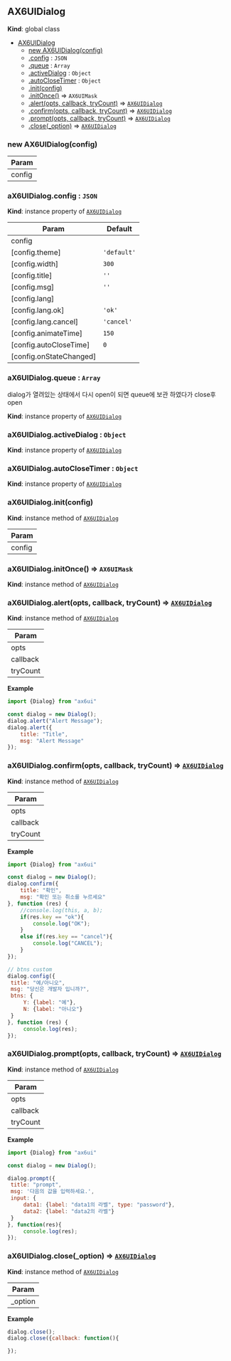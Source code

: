 <a name="AX6UIDialog"></a>

## AX6UIDialog
**Kind**: global class  

* [AX6UIDialog](#AX6UIDialog)
    * [new AX6UIDialog(config)](#new_AX6UIDialog_new)
    * [.config](#AX6UIDialog+config) : <code>JSON</code>
    * [.queue](#AX6UIDialog+queue) : <code>Array</code>
    * [.activeDialog](#AX6UIDialog+activeDialog) : <code>Object</code>
    * [.autoCloseTimer](#AX6UIDialog+autoCloseTimer) : <code>Object</code>
    * [.init(config)](#AX6UIDialog+init)
    * [.initOnce()](#AX6UIDialog+initOnce) ⇒ <code>AX6UIMask</code>
    * [.alert(opts, callback, tryCount)](#AX6UIDialog+alert) ⇒ <code>[AX6UIDialog](#AX6UIDialog)</code>
    * [.confirm(opts, callback, tryCount)](#AX6UIDialog+confirm) ⇒ <code>[AX6UIDialog](#AX6UIDialog)</code>
    * [.prompt(opts, callback, tryCount)](#AX6UIDialog+prompt) ⇒ <code>[AX6UIDialog](#AX6UIDialog)</code>
    * [.close(_option)](#AX6UIDialog+close) ⇒ <code>[AX6UIDialog](#AX6UIDialog)</code>

<a name="new_AX6UIDialog_new"></a>

### new AX6UIDialog(config)

| Param |
| --- |
| config | 

<a name="AX6UIDialog+config"></a>

### aX6UIDialog.config : <code>JSON</code>
**Kind**: instance property of <code>[AX6UIDialog](#AX6UIDialog)</code>  

| Param | Default |
| --- | --- |
| config |  | 
| [config.theme] | <code>&#x27;default&#x27;</code> | 
| [config.width] | <code>300</code> | 
| [config.title] | <code>&#x27;&#x27;</code> | 
| [config.msg] | <code>&#x27;&#x27;</code> | 
| [config.lang] |  | 
| [config.lang.ok] | <code>&#x27;ok&#x27;</code> | 
| [config.lang.cancel] | <code>&#x27;cancel&#x27;</code> | 
| [config.animateTime] | <code>150</code> | 
| [config.autoCloseTime] | <code>0</code> | 
| [config.onStateChanged] |  | 

<a name="AX6UIDialog+queue"></a>

### aX6UIDialog.queue : <code>Array</code>
dialog가 열려있는 상태에서 다시 open이 되면 queue에 보관 하였다가 close후 open

**Kind**: instance property of <code>[AX6UIDialog](#AX6UIDialog)</code>  
<a name="AX6UIDialog+activeDialog"></a>

### aX6UIDialog.activeDialog : <code>Object</code>
**Kind**: instance property of <code>[AX6UIDialog](#AX6UIDialog)</code>  
<a name="AX6UIDialog+autoCloseTimer"></a>

### aX6UIDialog.autoCloseTimer : <code>Object</code>
**Kind**: instance property of <code>[AX6UIDialog](#AX6UIDialog)</code>  
<a name="AX6UIDialog+init"></a>

### aX6UIDialog.init(config)
**Kind**: instance method of <code>[AX6UIDialog](#AX6UIDialog)</code>  

| Param |
| --- |
| config | 

<a name="AX6UIDialog+initOnce"></a>

### aX6UIDialog.initOnce() ⇒ <code>AX6UIMask</code>
**Kind**: instance method of <code>[AX6UIDialog](#AX6UIDialog)</code>  
<a name="AX6UIDialog+alert"></a>

### aX6UIDialog.alert(opts, callback, tryCount) ⇒ <code>[AX6UIDialog](#AX6UIDialog)</code>
**Kind**: instance method of <code>[AX6UIDialog](#AX6UIDialog)</code>  

| Param |
| --- |
| opts | 
| callback | 
| tryCount | 

**Example**  
```js
import {Dialog} from "ax6ui"

const dialog = new Dialog();
dialog.alert("Alert Message");
dialog.alert({
    title: "Title",
    msg: "Alert Message"
});
```
<a name="AX6UIDialog+confirm"></a>

### aX6UIDialog.confirm(opts, callback, tryCount) ⇒ <code>[AX6UIDialog](#AX6UIDialog)</code>
**Kind**: instance method of <code>[AX6UIDialog](#AX6UIDialog)</code>  

| Param |
| --- |
| opts | 
| callback | 
| tryCount | 

**Example**  
```js
import {Dialog} from "ax6ui"

const dialog = new Dialog();
dialog.confirm({
    title: "확인",
    msg: "확인 또는 취소를 누르세요"
}, function (res) {
    //console.log(this, a, b);
    if(res.key == "ok"){
        console.log("OK");
    }
    else if(res.key == "cancel"){
        console.log("CANCEL");
    }
});

// btns custom
dialog.config({
 title: "예/아니오",
 msg: "당신은 개발자 입니까?",
 btns: {
     Y: {label: "예"},
     N: {label: "아니오"}
 }
}, function (res) {
     console.log(res);
});
```
<a name="AX6UIDialog+prompt"></a>

### aX6UIDialog.prompt(opts, callback, tryCount) ⇒ <code>[AX6UIDialog](#AX6UIDialog)</code>
**Kind**: instance method of <code>[AX6UIDialog](#AX6UIDialog)</code>  

| Param |
| --- |
| opts | 
| callback | 
| tryCount | 

**Example**  
```js
import {Dialog} from "ax6ui"

const dialog = new Dialog();

dialog.prompt({
 title: "prompt",
 msg: '다음의 값을 입력하세요.',
 input: {
     data1: {label: "data1의 라벨", type: "password"},
     data2: {label: "data2의 라벨"}
 }
}, function(res){
     console.log(res);
});
```
<a name="AX6UIDialog+close"></a>

### aX6UIDialog.close(_option) ⇒ <code>[AX6UIDialog](#AX6UIDialog)</code>
**Kind**: instance method of <code>[AX6UIDialog](#AX6UIDialog)</code>  

| Param |
| --- |
| _option | 

**Example**  
```js
dialog.close();
dialog.close({callback: function(){

});
```
